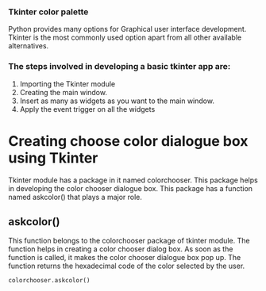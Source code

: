 ### Tkinter color palette

Python provides many options for Graphical user interface development. Tkinter is the most commonly used option apart from all other available alternatives.

### The steps involved in developing a basic tkinter app are:

1. Importing the Tkinter module
2. Creating the main window.
3. Insert as many as widgets as you want to the main window.
4. Apply the event trigger on all the widgets

# Creating choose color dialogue box using Tkinter

Tkinter module has a package in it named colorchooser. This package helps in developing the color chooser dialogue box.
This package has a function named askcolor() that plays a major role.

## askcolor()

This function belongs to the colorchooser package of tkinter module. The function helps in creating a color chooser dialog box. As soon as the function is called, it makes the color chooser dialogue box pop up. The function returns the hexadecimal code of the color selected by the user.

`colorchooser.askcolor()`
